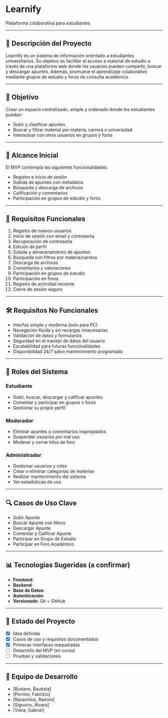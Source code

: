 # Learnify

Plataforma colaborativa para estudiantes

---

## 📄 Descripción del Proyecto

Learnify es un sistema de información orientado a estudiantes universitarios. Su objetivo es facilitar el acceso a material de estudio a través de una plataforma web donde los usuarios pueden compartir, buscar y descargar apuntes. Además, promueve el aprendizaje colaborativo mediante grupos de estudio y foros de consulta académica.

---

## 🔎 Objetivo

Crear un espacio centralizado, simple y ordenado donde los estudiantes puedan:

* Subir y clasificar apuntes
* Buscar y filtrar material por materia, carrera o universidad
* Interactuar con otros usuarios en grupos y foros

---

## 📅 Alcance Inicial

El MVP contempla las siguientes funcionalidades:

* Registro e inicio de sesión
* Subida de apuntes con metadatos
* Búsqueda y descarga de archivos
* Calificación y comentarios
* Participación en grupos de estudio y foros

---

## 🔢 Requisitos Funcionales

1. Registro de nuevos usuarios
2. Inicio de sesión con email y contraseña
3. Recuperación de contraseña
4. Edición de perfil
5. Subida y almacenamiento de apuntes
6. Búsqueda con filtros por materia/carrera
7. Descarga de archivos
8. Comentarios y valoraciones
9. Participación en grupos de estudio
10. Participación en foros
11. Registro de actividad reciente
12. Cierre de sesión seguro

---

## 🛠️ Requisitos No Funcionales

* Interfaz simple y moderna (solo para PC)
* Navegación fluida y sin recargas innecesarias
* Validación de datos y formularios
* Seguridad en el manejo de datos del usuario
* Escalabilidad para futuras funcionalidades
* Disponibilidad 24/7 salvo mantenimiento programado

---

## 👥 Roles del Sistema

### Estudiante

* Subir, buscar, descargar y calificar apuntes
* Comentar y participar en grupos o foros
* Gestionar su propio perfil

### Moderador

* Eliminar apuntes o comentarios inapropiados
* Suspender usuarios por mal uso
* Moderar y cerrar hilos de foro

### Administrador

* Gestionar usuarios y roles
* Crear o eliminar categorías de materias
* Realizar mantenimiento del sistema
* Ver estadísticas de uso

---

## 🔍 Casos de Uso Clave

* Subir Apunte
* Buscar Apunte con filtros
* Descargar Apunte
* Comentar y Calificar Apunte
* Participar en Grupo de Estudio
* Participar en Foro Académico

---

## 📊 Tecnologías Sugeridas (a confirmar)

* **Frontend**: 
* **Backend**: 
* **Base de Datos**: 
* **Autenticación**: 
* **Versionado**: Git + GitHub

---

## 📆 Estado del Proyecto

* [x] Idea definida
* [x] Casos de uso y requisitos documentados
* [x] Primeras interfaces maquetadas
* [ ] Desarrollo del MVP (en curso)
* [ ] Pruebas y validaciones

---

## 📏 Equipo de Desarrollo

* \[Budano, Bautista]
* \[Perrino, Fabrizio]
* \[Ravachino, Ramiro]
* \[Signorio, Alvaro]
* \[Viera, Gabriel]


